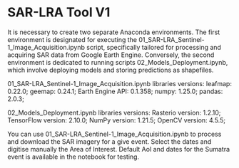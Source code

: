 # SAR-LRA Tool V1
It is necessary to create two separate Anaconda environments. The first environment is designated for executing the 01_SAR-LRA_Sentinel-1_Image_Acquisition.ipynb script, specifically tailored for processing and acquiring SAR data from Google Earth Engine. Conversely, the second environment is dedicated to running scripts 02_Models_Deployment.ipynb, which involve deploying models and storing predictions as shapefiles.

01_SAR-LRA_Sentinel-1_Image_Acquisition.ipynb libraries versions:
leafmap: 0.22.0;
geemap: 0.24.1;
Earth Engine API: 0.1.358;
numpy: 1.25.0;
pandas: 2.0.3;

02_Models_Deployment.ipynb libraries versions:
Rasterio version: 1.2.10;
TensorFlow version: 2.10.0;
NumPy version: 1.21.5;
OpenCV version: 4.5.5;

You can use 01_SAR-LRA_Sentinel-1_Image_Acquisition.ipynb to process and download the SAR imagery for a give event. Select the dates and digitise manually the Area of Interest. Default AoI and dates for the Sumatra event is available in the notebook for testing.
